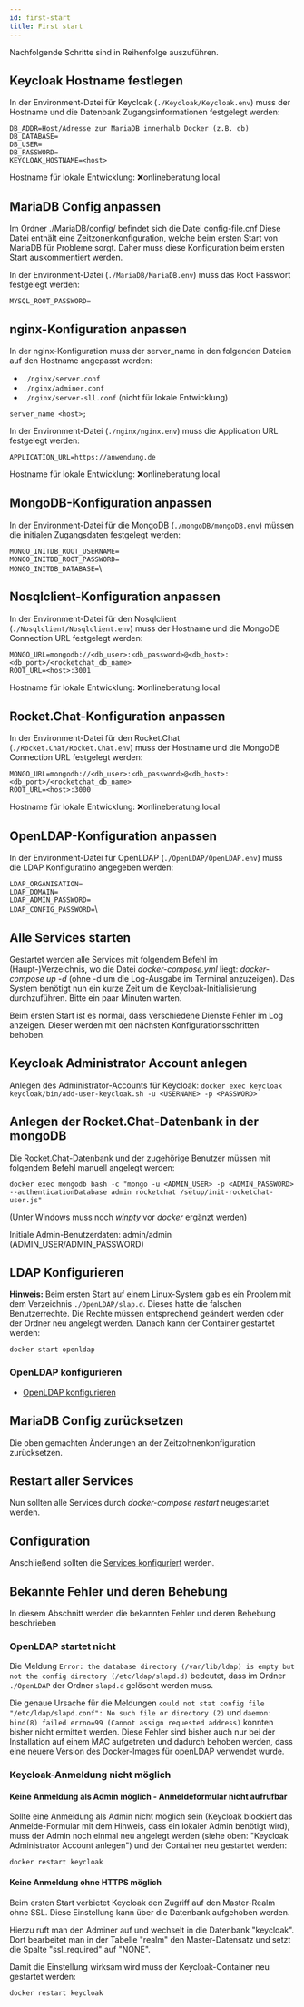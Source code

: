 ```yaml
---
id: first-start
title: First start
---
```

Nachfolgende Schritte sind in Reihenfolge auszuführen.

## Keycloak Hostname festlegen
In der Environment-Datei für Keycloak (``./Keycloak/Keycloak.env``) muss der Hostname und die Datenbank Zugangsinformationen festgelegt werden:

``DB_ADDR=Host/Adresse zur MariaDB innerhalb Docker (z.B. db)``\
``DB_DATABASE=``\
``DB_USER=``\
``DB_PASSWORD=``\
``KEYCLOAK_HOSTNAME=<host>``

Hostname für lokale Entwicklung: ❌onlineberatung.local

## MariaDB Config anpassen
Im Ordner ./MariaDB/config/ befindet sich die Datei config-file.cnf
Diese Datei enthält eine Zeitzonenkonfiguration, welche beim ersten Start von MariaDB für Probleme sorgt.
Daher muss diese Konfiguration beim ersten Start auskommentiert werden.

In der Environment-Datei (``./MariaDB/MariaDB.env``) muss das Root Passwort festgelegt werden:

``MYSQL_ROOT_PASSWORD=``

## nginx-Konfiguration anpassen
In der nginx-Konfiguration muss der server_name in den folgenden Dateien auf den Hostname angepasst werden:

- ``./nginx/server.conf``
- ``./nginx/adminer.conf``
- ``./nginx/server-sll.conf`` (nicht für lokale Entwicklung)

``server_name <host>;``

In der Environment-Datei (``./nginx/nginx.env``) muss die Application URL festgelegt werden:

``APPLICATION_URL=https://anwendung.de``

Hostname für lokale Entwicklung: ❌onlineberatung.local

## MongoDB-Konfiguration anpassen
In der Environment-Datei für die MongoDB (``./mongoDB/mongoDB.env``) müssen die initialen Zugangsdaten festgelegt werden:

``MONGO_INITDB_ROOT_USERNAME=``\
``MONGO_INITDB_ROOT_PASSWORD=``\
``MONGO_INITDB_DATABASE=``\

## Nosqlclient-Konfiguration anpassen
In der Environment-Datei für den Nosqlclient (``./Nosqlclient/Nosqlclient.env``) muss der Hostname und die MongoDB Connection URL festgelegt werden:

``MONGO_URL=mongodb://<db_user>:<db_password>@<db_host>:<db_port>/<rocketchat_db_name>``\
``ROOT_URL=<host>:3001``

Hostname für lokale Entwicklung: ❌onlineberatung.local

## Rocket.Chat-Konfiguration anpassen
In der Environment-Datei für den Rocket.Chat (``./Rocket.Chat/Rocket.Chat.env``) muss der Hostname und die MongoDB Connection URL festgelegt werden:

``MONGO_URL=mongodb://<db_user>:<db_password>@<db_host>:<db_port>/<rocketchat_db_name>``\
``ROOT_URL=<host>:3000``

Hostname für lokale Entwicklung: ❌onlineberatung.local

## OpenLDAP-Konfiguration anpassen
In der Environment-Datei für OpenLDAP (``./OpenLDAP/OpenLDAP.env``) muss die LDAP Konfiguratino angegeben werden:

``LDAP_ORGANISATION=``\
``LDAP_DOMAIN=``\
``LDAP_ADMIN_PASSWORD=``\
``LDAP_CONFIG_PASSWORD=``\

## Alle Services starten
Gestartet werden alle Services mit folgendem Befehl im (Haupt-)Verzeichnis, wo die Datei *docker-compose.yml* liegt: *docker-compose up -d* (ohne -d um die Log-Ausgabe im Terminal anzuzeigen).
Das System benötigt nun ein kurze Zeit um die Keycloak-Initialisierung durchzuführen. Bitte ein paar Minuten warten.

Beim ersten Start ist es normal, dass verschiedene Dienste Fehler im Log anzeigen. Dieser werden mit den nächsten Konfigurationsschritten behoben.

## Keycloak Administrator Account anlegen
Anlegen des Administrator-Accounts für Keycloak:
```docker exec keycloak keycloak/bin/add-user-keycloak.sh -u <USERNAME> -p <PASSWORD>```

## Anlegen der Rocket.Chat-Datenbank in der mongoDB
Die Rocket.Chat-Datenbank und der zugehörige Benutzer müssen mit folgendem Befehl manuell angelegt werden:

```docker exec mongodb bash -c "mongo -u <ADMIN_USER> -p <ADMIN_PASSWORD> --authenticationDatabase admin rocketchat /setup/init-rocketchat-user.js"```

(Unter Windows muss noch *winpty* vor *docker* ergänzt werden)

Initiale Admin-Benutzerdaten: admin/admin (ADMIN_USER/ADMIN_PASSWORD)

## LDAP Konfigurieren
**Hinweis:** Beim ersten Start auf einem Linux-System gab es ein Problem mit dem Verzeichnis ``./OpenLDAP/slap.d``. Dieses hatte die falschen Benutzerrechte. Die Rechte müssen entsprechend geändert werden oder der Ordner neu angelegt werden. Danach kann der Container gestartet werden:

``docker start openldap``

### OpenLDAP konfigurieren
* [OpenLDAP konfigurieren](../backend/openldap-configuration.md)

## MariaDB Config zurücksetzen
Die oben gemachten Änderungen an der Zeitzohnenkonfiguration zurücksetzen.

## Restart aller Services
Nun sollten alle Services durch *docker-compose restart* neugestartet werden.

## Configuration
Anschließend sollten die [Services konfiguriert](../backend/service-configuration.md) werden.

## Bekannte Fehler und deren Behebung
In diesem Abschnitt werden die bekannten Fehler und deren Behebung beschrieben

### OpenLDAP startet nicht
Die Meldung ```Error: the database directory (/var/lib/ldap) is empty but not the config directory (/etc/ldap/slapd.d)``` bedeutet, dass im Ordner ```./OpenLDAP``` der Ordner ```slapd.d``` gelöscht werden muss.

Die genaue Ursache für die Meldungen ```could not stat config file "/etc/ldap/slapd.conf": No such file or directory (2)``` und ```daemon: bind(8) failed errno=99 (Cannot assign requested address)``` konnten bisher nicht ermittelt werden. Diese Fehler sind bisher auch nur bei der Installation auf einem MAC aufgetreten und dadurch behoben werden, dass eine neuere Version des Docker-Images für openLDAP verwendet wurde.

### Keycloak-Anmeldung nicht möglich
#### Keine Anmeldung als Admin möglich - Anmeldeformular nicht aufrufbar
Sollte eine Anmeldung als Admin nicht möglich sein (Keycloak blockiert das Anmelde-Formular mit dem Hinweis, dass ein lokaler Admin benötigt wird), muss der Admin noch einmal neu angelegt werden (siehe oben: "Keycloak Administrator Account anlegen") und der Container neu gestartet werden:

``docker restart keycloak``

#### Keine Anmeldung ohne HTTPS möglich
Beim ersten Start verbietet Keycloak den Zugriff auf den Master-Realm ohne SSL. Diese Einstellung kann über die Datenbank aufgehoben werden.

Hierzu ruft man den Adminer auf und wechselt in die Datenbank "keycloak". Dort bearbeitet man in der Tabelle "realm" den Master-Datensatz und setzt die Spalte "ssl_required" auf "NONE".

Damit die Einstellung wirksam wird muss der Keycloak-Container neu gestartet werden:

``docker restart keycloak``
